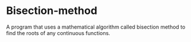 # Bisection-method
A program that uses a mathematical algorithm called bisection method to find the roots of any continuous functions.
